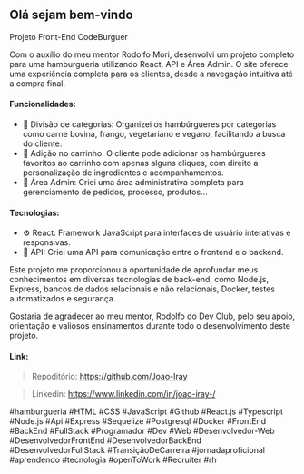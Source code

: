 <h2>Olá sejam bem-vindo</h2>

<p>Projeto Front-End CodeBurguer</p>
<p>Com o auxílio do meu mentor Rodolfo Mori, desenvolvi um projeto completo para uma hamburgueria utilizando React, API e Área Admin. O site oferece uma experiência completa para os clientes, desde a navegação intuitiva até a compra final.</p>

<h4>Funcionalidades:</h4>
<ul>
<li>🌮 Divisão de categorias: Organizei os hambúrgueres por categorias como carne bovina, frango, vegetariano e vegano, facilitando a busca do cliente.</li>
<li>🛒 Adição no carrinho: O cliente pode adicionar os hambúrgueres favoritos ao carrinho com apenas alguns cliques, com direito a personalização de ingredientes e acompanhamentos.</li>
<li>🔐 Área Admin: Criei uma área administrativa completa para gerenciamento de pedidos, processo, produtos...</li>
</ul>

<h4>Tecnologias:</h4>
<ul>
<li>⚙ React: Framework JavaScript para interfaces de usuário interativas e responsivas.</li>
<li>🔧 API: Criei uma API para comunicação entre o frontend e o backend.</li>
</ul>

<p>
Este projeto me proporcionou a oportunidade de aprofundar meus conhecimentos em diversas tecnologias de back-end, como Node.js, Express, bancos de dados relacionais e não relacionais, Docker, testes automatizados e segurança.</p>
<p>
Gostaria de agradecer ao meu mentor, Rodolfo do Dev Club, pelo seu apoio, orientação e valiosos ensinamentos durante todo o desenvolvimento deste projeto.</p>

<h4>Link:</h4>

>Repoditório: https://github.com/Joao-Iray

>Linkedin: https://www.linkedin.com/in/joao-iray-/

<p>
#hamburgueria #HTML #CSS #JavaScript #Github #React.js #Typescript #Node.js #Api #Express #Sequelize #Postgresql #Docker #FrontEnd #BackEnd #FullStack #Programador #Dev #Web #Desenvolvedor-Web #DesenvolvedorFrontEnd #DesenvolvedorBackEnd #DesenvolvedorFullStack #TransiçãoDeCarreira #jornadaproficional #aprendendo #tecnologia #openToWork #Recruiter #rh</p>
<br>
